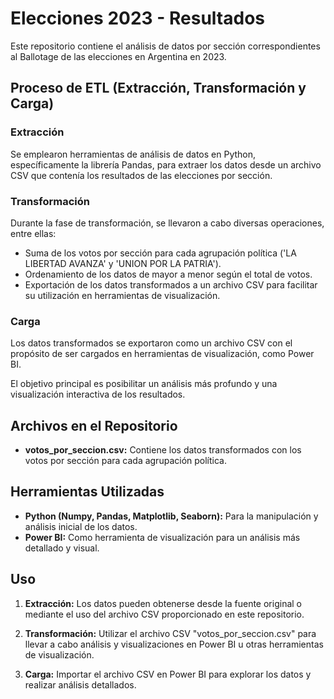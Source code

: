 #                                          Elecciones 2023 - Resultados

Este repositorio contiene el análisis de datos por sección correspondientes al Ballotage de las elecciones en Argentina en 2023.

##    Proceso de ETL (Extracción, Transformación y Carga)

###    Extracción
Se emplearon herramientas de análisis de datos en Python, específicamente la librería Pandas, para extraer los datos desde un archivo CSV que contenía los resultados de las elecciones por sección.

###    Transformación
Durante la fase de transformación, se llevaron a cabo diversas operaciones, entre ellas:
- Suma de los votos por sección para cada agrupación política ('LA LIBERTAD AVANZA' y 'UNION POR LA PATRIA').
- Ordenamiento de los datos de mayor a menor según el total de votos.
- Exportación de los datos transformados a un archivo CSV para facilitar su utilización en herramientas de visualización.

###    Carga
Los datos transformados se exportaron como un archivo CSV con el propósito de ser cargados en herramientas de visualización, como Power BI.

El objetivo principal es posibilitar un análisis más profundo y una visualización interactiva de los resultados.

##    Archivos en el Repositorio

- **votos_por_seccion.csv:** Contiene los datos transformados con los votos por sección para cada agrupación política.

##    Herramientas Utilizadas

- **Python (Numpy, Pandas, Matplotlib, Seaborn):** Para la manipulación y análisis inicial de los datos.
- **Power BI:** Como herramienta de visualización para un análisis más detallado y visual.

##    Uso

1. **Extracción:** Los datos pueden obtenerse desde la fuente original o mediante el uso del archivo CSV proporcionado en este repositorio.
   
2. **Transformación:** Utilizar el archivo CSV "votos_por_seccion.csv" para llevar a cabo análisis y visualizaciones en Power BI u otras herramientas de visualización.

3. **Carga:** Importar el archivo CSV en Power BI para explorar los datos y realizar análisis detallados.
